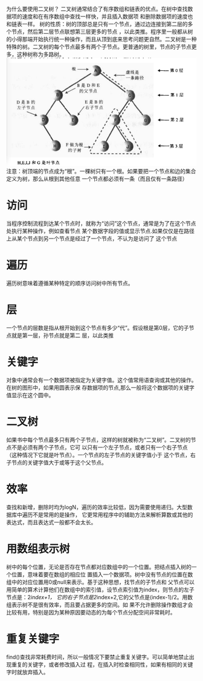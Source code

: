 为什么要使用二叉树？
二叉树通常结合了有序数组和链表的优点。在树中查找数据项的速度和在有序数组中查找一样快，并且插入数据项
和删除数据项的速度也和链表一样。
树的性质：树的顶部总是只有一个节点，通过边连接到第二层的多个节点，然后第二层节点联想第三层更多的节点
，以此类推。程序里一般都从树的小得那端开始执行统一种操作，而且从顶到底来思考问题更自然。二叉树是一种
特殊的树。二叉树的每个节点最多有两个子节点。更普通的树里，节点的子节点更多，这种树称为多路树。
![树的术语](https://github.com/mbyygroup/Algorithm/blob/master/src/main/resources/static/TreeStructure.png)
注意：树顶端的节点成为“根”。一棵树只有一个根。如果要把一个节点和边的集合定义为树，那么从根到其他任意
一个节点都必须有一条（而且仅有一条路径）

# 访问
当程序控制流程到达某个节点时，就称为“访问”这个节点，通常是为了在这个节点处执行某种操作，例如查看节点
某个数据字段的值或显示节点.如果仅仅是在路径上从某个节点到另一个节点是经过了一个节点，不认为是访问了
这个节点
# 遍历
遍历树意味着遵循某种特定的顺序访问树中所有节点。
# 层
一个节点的层数是指从根开始到这个节点有多少“代”。假设根是第0层，它的子节点就是第一层，孙节点就是第二
层，以此类推
# 关键字
对象中通常会有一个数据项被指定为关键字值。这个值常用语查询或其他的操作。在树的图形中，如果用圆表示保
存数据项的节点,那么一般将这个数据项的关键字值显示在这个圆中。
# 二叉树
如果书中每个节点最多只有两个子节点，这样的树就被称为“二叉树”。二叉树的节点不是必须有两个子节点，它可
以只有一个左子节点，或者只有一个右子节点（这种情况下它就是叶节点）。一个节点的左子节点的关键字值小于
这个节点，右子节点的关键字值大于或等于这个父节点。
# 效率
查找和新增，删除时均为logN，遍历的效率比较低，因为需要使用递归。大型数据库中遍历不是常用的是操作，
它更常用程序中的辅助方法来解析算数或其他的表达式，而且表达式一般都不会太长。
# 用数组表示树
树中的每个位置，无论是否存在节点都对应数组中的一个位置。把结点插入树的一个位置，意味着要在数组的相应位
置插入一个数据项。树中没有节点的位置在数组中的对应位置用0或null来表示。基于这种思想，找节点的子节点和
父节点可以用简单的算术计算他们在数组中的索引值，设节点索引值为index，则节点的左子节点是：2*index+1，
它的右子节点是2*index+2,它的父节点是(index-1)/2。用数组表示树不是很有效率，而且要占据更多的空间。如
果不允许删除操作数组才会比较有用，特别是因为某种原因要动态的为每个节点分配空间非常耗时。
# 重复关键字
find()查找非常耗费时间，所以一般情况下要禁止重复关键字。可以简单地禁止出现重复的关键字，或者修改插入过
程，在插入时检查相同性，如果有相同的关键字时就放弃插入。
